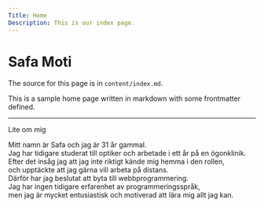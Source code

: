 ```yaml
---
Title: Home
Description: This is our index page.
---
```


Safa Moti
==========================

The source for this page is in `content/index.md`.

This is a sample home page written in markdown with some frontmatter defined.

---

Lite om mig

Mitt namn är Safa och jag är 31 år gammal.  
Jag har tidigare studerat till optiker och arbetade i ett år på en ögonklinik.  
Efter det insåg jag att jag inte riktigt kände mig hemma i den rollen,  
och upptäckte att jag gärna vill arbeta på distans.  
Därför har jag beslutat att byta till webbprogrammering.  
Jag har ingen tidigare erfarenhet av programmeringsspråk,  
men jag är mycket entusiastisk och motiverad att lära mig allt jag kan.
